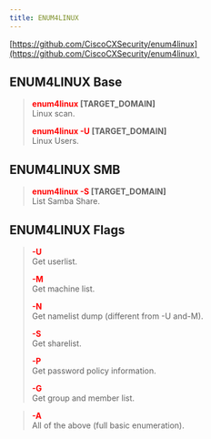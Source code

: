 ```yaml
---
title: ENUM4LINUX
---
```


[https://github.com/CiscoCXSecurity/enum4linux](https://github.com/CiscoCXSecurity/enum4linux) 

## ENUM4LINUX Base


 > 
 > **<font color=red>enum4linux</font> \[TARGET_DOMAIN\]**</br>
 > Linux scan.
 > 
 > **<font color=red>enum4linux -U</font> \[TARGET_DOMAIN\]**</br>
 > Linux Users.

## ENUM4LINUX SMB


 > 
 > **<font color=red>enum4linux -S</font> \[TARGET_DOMAIN\]</br>**
 > List Samba Share.

## ENUM4LINUX Flags


 > 
 > **<font color=red>-U</font></br>**
 > Get userlist.
 > 
 > **<font color=red>-M</font></br>**
 > Get machine list.
 > 
 > **<font color=red>-N</font></br>**
 > Get namelist dump (different from -U and-M).
 > 
 > **<font color=red>-S</font></br>**
 > Get sharelist.
 > 
 > **<font color=red>-P</font></br>**
 > Get password policy information.
 > 
 > **<font color=red>-G</font></br>**
 > Get group and member list.

 > 
 > **<font color=red>-A</font></br>**
 > All of the above (full basic enumeration).
